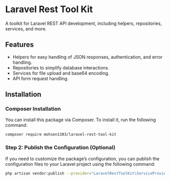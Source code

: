 # Laravel Rest Tool Kit

A toolkit for Laravel REST API development, including helpers, repositories, services, and more.

## Features

- Helpers for easy handling of JSON responses, authentication, and error handling.
- Repositories to simplify database interactions.
- Services for file upload and base64 encoding.
- API form request handling.

## Installation

### Composer Installation

You can install this package via Composer. To install it, run the following command:

```bash
composer require mohsen1383/laravel-rest-tool-kit
```
 ### Step 2: Publish the Configuration (Optional)

If you need to customize the package’s configuration, you can publish the configuration files to your Laravel project using the following command:

```bash
php artisan vendor:publish --provider="LaravelRestToolKit\ServiceProvider"
```


